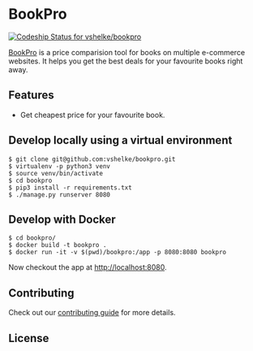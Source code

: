 # BookPro
[ ![Codeship Status for vshelke/bookpro](https://app.codeship.com/projects/7d556770-b50b-0136-511a-46765852e6b0/status?branch=master)](https://app.codeship.com/projects/311351)

[BookPro](https://book-pro.herokuapp.com/) is a price comparision tool for books on multiple e-commerce websites. It helps you get the best deals for your favourite books right away.

## Features

* Get cheapest price for your favourite book.

## Develop locally using a virtual environment

```shell
$ git clone git@github.com:vshelke/bookpro.git
$ virtualenv -p python3 venv
$ source venv/bin/activate
$ cd bookpro
$ pip3 install -r requirements.txt
$ ./manage.py runserver 8080
```

## Develop with Docker

```shell
$ cd bookpro/
$ docker build -t bookpro .
$ docker run -it -v $(pwd)/bookpro:/app -p 8080:8080 bookpro
```

Now checkout the app at [http://localhost:8080](http://localhost:8080).

## Contributing

Check out our [contributing guide](https://github.com/vshelke/bookpro/blob/master/CONTRIBUTING.md) for more details.

## License
